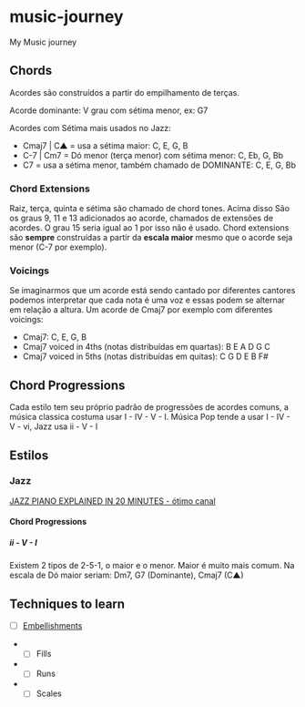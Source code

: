 # music-journey
My Music journey


## Chords

Acordes são construídos a partir do empilhamento de terças.

Acorde dominante: V grau com sétima menor, ex: G7


Acordes com Sétima mais usados no Jazz:
- Cmaj7 | C▲ = usa a sétima maior: C, E, G, B
- C-7 | Cm7 = Dó menor (terça menor) com sétima menor: C, Eb, G, Bb
- C7 = usa a sétima menor, também chamado de DOMINANTE: C, E, G, Bb

### Chord Extensions

Raiz, terça, quinta e sétima são chamado de chord tones.
Acima disso São os graus 9, 11 e 13 adicionados ao acorde, chamados de extensões de acordes. O grau 15 seria igual ao 1 por isso não é usado.
Chord extensions são **sempre** construídas a partir da **escala maior** mesmo que o acorde seja menor (C-7 por exemplo).

### Voicings

Se imaginarmos que um acorde está sendo cantado por diferentes cantores podemos interpretar que cada nota é uma voz e essas podem se alternar em relação a altura.
Um acorde de Cmaj7 por exemplo com diferentes voicings:
- Cmaj7: C, E, G, B
- Cmaj7 voiced in 4ths (notas distribuídas em quartas): B E A D G C
- Cmaj7 voiced in 5ths (notas distribuídas em quitas): C G D E B F#


## Chord Progressions

Cada estilo tem seu próprio padrão de progressões de acordes comuns, a música classica costuma usar I - IV - V - I. Música Pop tende a usar I - IV - V - vi, Jazz usa ii - V - I


## Estilos

### Jazz

[JAZZ PIANO EXPLAINED IN 20 MINUTES - ótimo canal ](https://www.youtube.com/watch?v=RpObAWZ0SKM&t=67s)

#### Chord Progressions

##### ii - V - I

Existem 2 tipos de 2-5-1, o maior e o menor. Maior é muito mais comum.
Na escala de Dó maior seriam: Dm7, G7 (Dominante), Cmaj7 (C▲)

## Techniques to learn

- [ ] [Embellishments](https://www.udemy.com/course/piano-embellishments/)
- - [ ] Fills 
- - [ ] Runs
- - [ ] Scales
